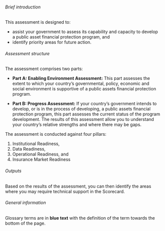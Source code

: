 ###### Brief introduction

This assessment is designed to:

- assist your government to assess its capability and capacity to develop a public asset financial protection program, and
- identify priority areas for future action.

###### Assessment structure

The assessment comprises two parts:

- **Part A: Enabling Environment Assessment:**
  This part assesses the extent to which your country’s governmental, policy, economic and social environment is supportive of a public assets financial protection program.

- **Part B: Progress Assessment:**
  If your country’s government intends to develop, or is in the process of developing, a public assets financial protection program, this part assesses the current status of the program development. The results of this assessment allow you to understand your country’s relative strengths and where there may be gaps.

The assessment is conducted against four pillars:

1. Institutional Readiness,
2. Data Readiness,
3. Operational Readiness, and
4. Insurance Market Readiness

###### Outputs

Based on the results of the assessment, you can then identify the areas where you may require technical support in the Scorecard.

###### General information

Glossary terms are in **blue text** with the definition of the term towards the bottom of the page.


 

